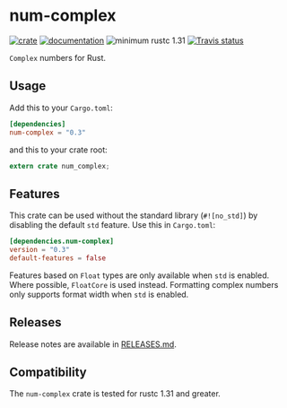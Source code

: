 # num-complex

[![crate](https://img.shields.io/crates/v/num-complex.svg)](https://crates.io/crates/num-complex)
[![documentation](https://docs.rs/num-complex/badge.svg)](https://docs.rs/num-complex)
![minimum rustc 1.31](https://img.shields.io/badge/rustc-1.31+-red.svg)
[![Travis status](https://travis-ci.org/rust-num/num-complex.svg?branch=master)](https://travis-ci.org/rust-num/num-complex)

`Complex` numbers for Rust.

## Usage

Add this to your `Cargo.toml`:

```toml
[dependencies]
num-complex = "0.3"
```

and this to your crate root:

```rust
extern crate num_complex;
```

## Features

This crate can be used without the standard library (`#![no_std]`) by disabling
the default `std` feature. Use this in `Cargo.toml`:

```toml
[dependencies.num-complex]
version = "0.3"
default-features = false
```

Features based on `Float` types are only available when `std` is enabled. Where
possible, `FloatCore` is used instead.  Formatting complex numbers only supports
format width when `std` is enabled.

## Releases

Release notes are available in [RELEASES.md](RELEASES.md).

## Compatibility

The `num-complex` crate is tested for rustc 1.31 and greater.
